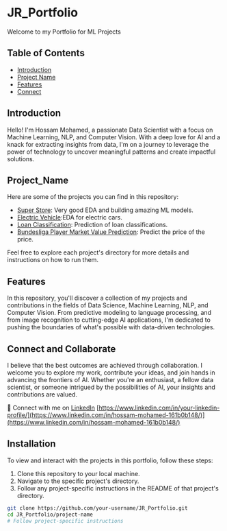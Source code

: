 # JR_Portfolio
Welcome to my Portfolio for ML Projects


## Table of Contents

- [Introduction](#introduction)
- [Project Name](#Project_Name)
- [Features](#features)
- [Connect](#Connect_and_Collaborate)



## Introduction

Hello! I'm Hossam Mohamed, a passionate Data Scientist with a focus on Machine Learning, NLP, and Computer Vision. 
With a deep love for AI and a knack for extracting insights from data, I'm on a journey to leverage the power of technology to uncover meaningful patterns and create impactful solutions.

## Project_Name

Here are some of the projects you can find in this repository:

- [Super Store](/Super%20Store): Very good EDA and building amazing ML models.
- [Electric Vehicle](/Electric%20Vehicle):EDA for electric cars.
- [Loan Classification](/Loan%20classification): Prediction of loan classifications.
- [Bundesliga Player Market Value Prediction](/bundesliga%20player%20market%20value%20predectio): Predict the price of the price.

Feel free to explore each project's directory for more details and instructions on how to run them.

## Features

In this repository, you'll discover a collection of my projects and contributions in the fields of Data Science, Machine Learning, NLP, and Computer Vision. 
From predictive modeling to language processing, and from image recognition to cutting-edge AI applications, I'm dedicated to pushing the boundaries of what's possible with data-driven technologies.

## Connect and Collaborate
I believe that the best outcomes are achieved through collaboration.
I welcome you to explore my work, contribute your ideas, and join hands in advancing the frontiers of AI. 
Whether you're an enthusiast, a fellow data scientist, or someone intrigued by the possibilities of AI, your insights and contributions are valued.

🔗 Connect with me on [LinkedIn]([https://www.linkedin.com/in/your-linkedin-profile/](https://www.linkedin.com/in/hossam-mohamed-161b0b148/))
[https://www.linkedin.com/in/your-linkedin-profile/](https://www.linkedin.com/in/hossam-mohamed-161b0b148/)](https://www.linkedin.com/in/hossam-mohamed-161b0b148/)

## Installation

To view and interact with the projects in this portfolio, follow these steps:

1. Clone this repository to your local machine.
2. Navigate to the specific project's directory.
3. Follow any project-specific instructions in the README of that project's directory.


```bash
git clone https://github.com/your-username/JR_Portfolio.git
cd JR_Portfolio/project-name
# Follow project-specific instructions
